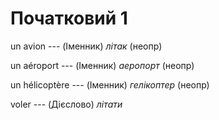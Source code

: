 # Початковий 1
un avion --- (Іменник)
*літак* (неопр)



un aéroport --- (Іменник)
*аеропорт* (неопр)



un hélicoptère --- (Іменник)
*гелікоптер* (неопр)



voler --- (Дієслово)
*літати*